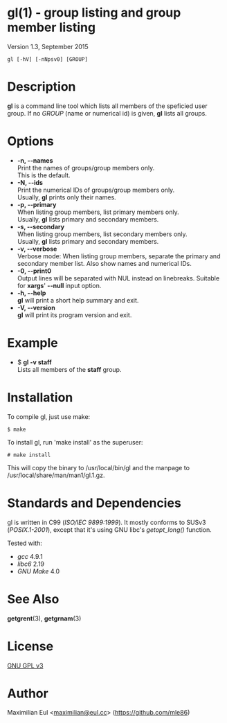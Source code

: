 # gl(1) - group listing and group member listing

Version 1.3, September 2015

```
gl [-hV] [-nNpsv0] [GROUP]
```

# Description

**gl** is a command line tool which lists all members of the speficied user group.
If no _GROUP_ (name or numerical id) is given, **gl** lists all groups.

# Options


* **-n, --names**  
  Print the names of groups/group members only.  
  This is the default.
* **-N, --ids**  
  Print the numerical IDs of groups/group members only.  
  Usually, **gl** prints only their names.
* **-p, --primary**  
  When listing group members, list primary members only.  
  Usually, **gl** lists primary and secondary members.
* **-s, --secondary**  
  When listing group members, list secondary members only.  
  Usually, **gl** lists primary and secondary members.
* **-v, --verbose**  
  Verbose mode:
  When listing group members, separate the primary and secondary member list.
  Also show names and numerical IDs.
* **-0, --print0**  
  Output lines will be separated with NUL instead on linebreaks.
  Suitable for **xargs**' **--null** input option.
* **-h, --help**  
  **gl** will print a short help summary and exit.
* **-V, --version**  
  **gl** will print its program version and exit.

# Example


* $ **gl -v staff**  
  Lists all members of the **staff** group.

# Installation

To compile gl, just use make:

	$ make

To install gl, run 'make install' as the superuser:

	# make install

This will copy the binary to /usr/local/bin/gl
and the manpage to /usr/local/share/man/man1/gl.1.gz.



# Standards and Dependencies

gl is written in C99 (*ISO/IEC 9899:1999*).
It mostly conforms to SUSv3 (*POSIX.1-2001*),
except that it's using GNU libc's *getopt_long()* function.

Tested with:
* _gcc_ 4.9.1
* _libc6_ 2.19
* _GNU Make_ 4.0



# See Also

**getgrent**(3),
**getgrnam**(3)

# License

[GNU GPL v3](http://gnu.org/licenses/gpl.html)

# Author

Maximilian Eul
&lt;[maximilian@eul.cc](mailto:maximilian@eul.cc)&gt;
(https://github.com/mle86)
